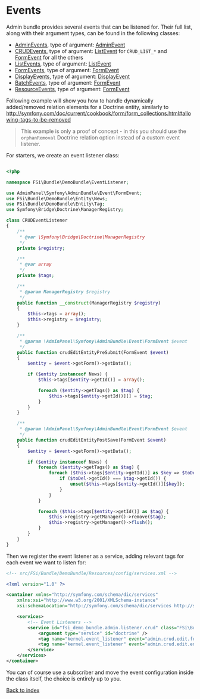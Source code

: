 # Events

Admin bundle provides several events that can be listened for. Their full list,
along with their argument types, can be found in the following classes:

- [AdminEvents](/Event/AdminEvents.php), type of argument: [AdminEvent](/Event/AdminEvent.php)
- [CRUDEvents](/Event/CRUDEvents.php), type of argument: [ListEvent](/Event/ListEvent.php) for ``CRUD_LIST_*`` and [FormEvent](/Event/FormEvent.php) for all the others
- [ListEvents](/Event/ListEvents.php), type of argument: [ListEvent](/Event/ListEvent.php)
- [FormEvents](/Event/FormEvents.php), type of argument: [FormEvent](/Event/FormEvent.php)
- [DisplayEvents](/Event/DisplayEvents.php), type of argument: [DisplayEvent](/Event/DisplayEvent.php)
- [BatchEvents](/Event/BatchEvents.php), type of argument: [FormEvent](/Event/FormEvent.php)
- [ResourceEvents](/Event/ResourceEvents.php), type of argument: [FormEvent](/Event/FormEvent.php)

Following example will show you how to handle dynamically added/removed relation elements for a Doctrine entity,
similarly to http://symfony.com/doc/current/cookbook/form/form_collections.html#allowing-tags-to-be-removed

> This example is only a proof of concept - in this you should use the `orphanRemoval` Doctrine
> relation option instead of a custom event listener.

For starters, we create an event listener class:

```php

<?php

namespace FSi\Bundle\DemoBundle\EventListener;

use AdminPanel\Symfony\AdminBundle\Event\FormEvent;
use FSi\Bundle\DemoBundle\Entity\News;
use FSi\Bundle\DemoBundle\Entity\Tag;
use Symfony\Bridge\Doctrine\ManagerRegistry;

class CRUDEventListener
{
    /**
     * @var \Symfony\Bridge\Doctrine\ManagerRegistry
     */
    private $registry;

    /**
     * @var array
     */
    private $tags;

    /**
     * @param ManagerRegistry $registry
     */
    public function __construct(ManagerRegistry $registry)
    {
        $this->tags = array();
        $this->registry = $registry;
    }

    /**
     * @param \AdminPanel\Symfony\AdminBundle\Event\FormEvent $event
     */
    public function crudEditEntityPreSubmit(FormEvent $event)
    {
        $entity = $event->getForm()->getData();

        if ($entity instanceof News) {
            $this->tags[$entity->getId()] = array();

            foreach ($entity->getTags() as $tag) {
                $this->tags[$entity->getId()][] = $tag;
            }
        }
    }

    /**
     * @param \AdminPanel\Symfony\AdminBundle\Event\FormEvent $event
     */
    public function crudEditEntityPostSave(FormEvent $event)
    {
        $entity = $event->getForm()->getData();

        if ($entity instanceof News) {
            foreach ($entity->getTags() as $tag) {
                foreach ($this->tags[$entity->getId()] as $key => $toDel) {
                    if ($toDel->getId() === $tag->getId()) {
                        unset($this->tags[$entity->getId()][$key]);
                    }
                }
            }

            foreach ($this->tags[$entity->getId()] as $tag) {
                $this->registry->getManager()->remove($tag);
                $this->registry->getManager()->flush();
            }
        }
    }
}

```

Then we register the event listener as a service, adding relevant tags for each
event we want to listen for:

```xml
<!-- src/FSi/Bundle/DemoBundle/Resources/config/services.xml -->

<?xml version="1.0" ?>

<container xmlns="http://symfony.com/schema/dic/services"
    xmlns:xsi="http://www.w3.org/2001/XMLSchema-instance"
    xsi:schemaLocation="http://symfony.com/schema/dic/services http://symfony.com/schema/dic/services/services-1.0.xsd">

    <services>
        <!-- Event Listeners -->
        <service id="fsi_demo_bundle.admin.listener.crud" class="FSi\Bundle\DemoBundle\EventListener\CRUDEventListener">
            <argument type="service" id="doctrine" />
            <tag name="kernel.event_listener" event="admin.crud.edit.form.request.pre_submit" method="crudEditEntityPreSubmit" />
            <tag name="kernel.event_listener" event="admin.crud.edit.entity.post_save" method="crudEditEntityPostSave" />
        </service>
    </services>
</container>
```

You can of course use a subscriber and move the event configuration inside the class
itself, the choice is entirely up to you.

[Back to index](index.md)
